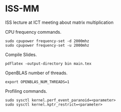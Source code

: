 # ISS-MM
ISS lecture at ICT meeting about matrix multiplication

CPU frequency commands.
```
sudo cpupower frequency-set -d 2000mhz
sudo cpupower frequency-set -u 2000mhz
```

Compile Slides.
```
pdflatex -output-directory bin main.tex
```

OpenBLAS number of threads.
```
export OPENBLAS_NUM_THREADS=1
```

Profiling commands.
```
sudo sysctl kernel.perf_event_paranoid=<parameter>
sudo sysctl kernel.kptr_restrict=<parameter>
```